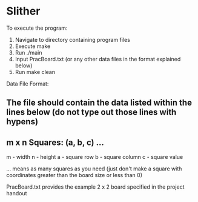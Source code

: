Slither
=======
To execute the program:

1. Navigate to directory containing program files
2. Execute make
3. Run ./main
4. Input PracBoard.txt (or any other data files in the format explained below)
5. Run make clean


Data File Format:

The file should contain the data listed within the lines below (do not type out those lines with hypens)
--------
m x n 
Squares:
(a, b, c)
...
---------

m - width
n - height
a - square row
b - square column
c - square value

... means as many squares as you need (just don't make a square with coordinates greater than the board size or less than 0)

PracBoard.txt provides the example 2 x 2 board specified in the project handout